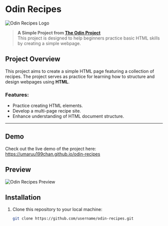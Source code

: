 # Odin Recipes

![Odin Recipes Logo](https://via.placeholder.com/600x200.png?text=Odin+Recipes)

> **A Simple Project from [The Odin Project](https://www.theodinproject.com/)**  
> This project is designed to help beginners practice basic HTML skills by creating a simple webpage.

## Project Overview
This project aims to create a simple HTML page featuring a collection of recipes. The project serves as practice for learning how to structure and design webpages using **HTML**.

### Features:
- Practice creating HTML elements.
- Develop a multi-page recipe site.
- Enhance understanding of HTML document structure.

---
## Demo 
 Check out the live demo of the project here: https://umaruu199chan.github.io/odin-recipes

## Preview

![Odin Recipes Preview](https://via.placeholder.com/800x400.png?text=Project+Preview)

## Installation

1. Clone this repository to your local machine:
   ```bash
   git clone https://github.com/username/odin-recipes.git

